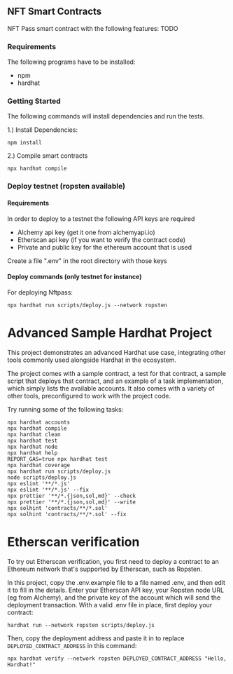 ## NFT Smart Contracts

NFT Pass smart contract with the following features:
TODO

### Requirements

The following programs have to be installed:

- npm
- hardhat 

### Getting Started

The following commands will install dependencies and run the tests.

1.) Install Dependencies:

```
npm install 
```

2.) Compile smart contracts

```
npx hardhat compile
```

### Deploy testnet (ropsten available)

#### Requirements

In order to deploy to a testnet the following API keys are required

- Alchemy api key (get it one from alchemyapi.io)
- Etherscan api key (if you want to verify the contract code)
- Private and public key for the ethereum account that is used

Create a file ".env" in the root directory with those keys

#### Deploy commands (only testnet for instance)

For deploying Nftpass:

```
npx hardhat run scripts/deploy.js --network ropsten
```
# Advanced Sample Hardhat Project

This project demonstrates an advanced Hardhat use case, integrating other tools commonly used alongside Hardhat in the ecosystem.

The project comes with a sample contract, a test for that contract, a sample script that deploys that contract, and an example of a task implementation, which simply lists the available accounts. It also comes with a variety of other tools, preconfigured to work with the project code.

Try running some of the following tasks:

```shell
npx hardhat accounts
npx hardhat compile
npx hardhat clean
npx hardhat test
npx hardhat node
npx hardhat help
REPORT_GAS=true npx hardhat test
npx hardhat coverage
npx hardhat run scripts/deploy.js
node scripts/deploy.js
npx eslint '**/*.js'
npx eslint '**/*.js' --fix
npx prettier '**/*.{json,sol,md}' --check
npx prettier '**/*.{json,sol,md}' --write
npx solhint 'contracts/**/*.sol'
npx solhint 'contracts/**/*.sol' --fix
```

# Etherscan verification

To try out Etherscan verification, you first need to deploy a contract to an Ethereum network that's supported by Etherscan, such as Ropsten.

In this project, copy the .env.example file to a file named .env, and then edit it to fill in the details. Enter your Etherscan API key, your Ropsten node URL (eg from Alchemy), and the private key of the account which will send the deployment transaction. With a valid .env file in place, first deploy your contract:

```shell
hardhat run --network ropsten scripts/deploy.js
```

Then, copy the deployment address and paste it in to replace `DEPLOYED_CONTRACT_ADDRESS` in this command:

```shell
npx hardhat verify --network ropsten DEPLOYED_CONTRACT_ADDRESS "Hello, Hardhat!"
```
